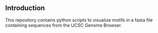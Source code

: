 
## Introduction 

This repository contains python scripts to visualize motifs in a fasta file containing sequences from the UCSC Genome Browser.
